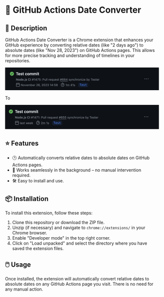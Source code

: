 # 🚀 GitHub Actions Date Converter

## 📝 Description

GitHub Actions Date Converter is a Chrome extension that enhances your GitHub experience by converting relative dates (like "2 days ago") to absolute dates (like "Nov 28, 2023") on GitHub Actions pages. This allows for more precise tracking and understanding of timelines in your repositories.

![Screenshot](/assets/screenshot1.png)

To

![Screenshot](/assets/screenshot2.png)

## ⭐ Features

- 🕒 Automatically converts relative dates to absolute dates on GitHub Actions pages.
- 🔧 Works seamlessly in the background – no manual intervention required.
- 🛠️ Easy to install and use.

## 📦 Installation

To install this extension, follow these steps:

1. Clone this repository or download the ZIP file.
2. Unzip (if necessary) and navigate to `chrome://extensions/` in your Chrome browser.
3. Enable "Developer mode" in the top right corner.
4. Click on "Load unpacked" and select the directory where you have saved the extension files.

## 🖱️ Usage

Once installed, the extension will automatically convert relative dates to absolute dates on any GitHub Actions page you visit. There is no need for any manual action.
